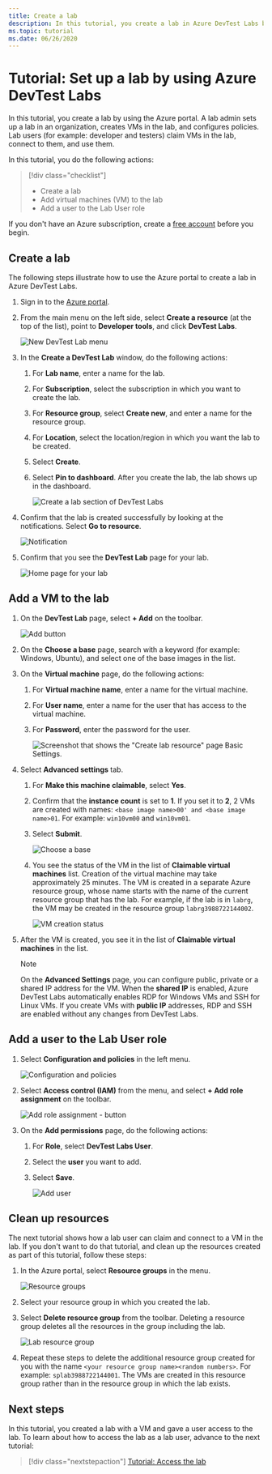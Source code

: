 ```yaml
---
title: Create a lab
description: In this tutorial, you create a lab in Azure DevTest Labs by using the Azure portal. A lab admin sets up a lab, creates VMs in the lab, and configures policies.
ms.topic: tutorial
ms.date: 06/26/2020
---
```


# Tutorial: Set up a lab by using Azure DevTest Labs
In this tutorial, you create a lab by using the Azure portal. A lab admin sets up a lab in an organization, creates VMs in the lab, and configures policies. Lab users (for example: developer and testers) claim VMs in the lab, connect to them, and use them. 

In this tutorial, you do the following actions:

> [!div class="checklist"]
> * Create a lab
> * Add virtual machines (VM) to the lab
> * Add a user to the Lab User role

If you don't have an Azure subscription, create a [free account](https://azure.microsoft.com/free/) before you begin.

## Create a lab
The following steps illustrate how to use the Azure portal to create a lab in Azure DevTest Labs. 

1. Sign in to the [Azure portal](https://portal.azure.com).
2. From the main menu on the left side, select **Create a resource** (at the top of the list), point to **Developer tools**, and click **DevTest Labs**. 

	![New DevTest Lab menu](./media/tutorial-create-custom-lab/new-custom-lab-menu.png)
1. In the **Create a DevTest Lab** window, do the following actions: 
    1. For **Lab name**, enter a name for the lab. 
    2. For **Subscription**, select the subscription in which you want to create the lab. 
    3. For **Resource group**, select **Create new**, and enter a name for the resource group. 
    4. For **Location**, select the location/region in which you want the lab to be created. 
    5. Select **Create**. 
    6. Select **Pin to dashboard**. After you create the lab, the lab shows up in the dashboard. 

        ![Create a lab section of DevTest Labs](./media/tutorial-create-custom-lab/create-custom-lab-blade.png)
2. Confirm that the lab is created successfully by looking at the notifications. Select **Go to resource**.  

    ![Notification](./media/tutorial-create-custom-lab/creation-notification.png)
3. Confirm that you see the **DevTest Lab** page for your lab. 

    ![Home page for your lab](./media/tutorial-create-custom-lab/lab-home-page.png)

## Add a VM to the lab

1. On the **DevTest Lab** page, select **+ Add** on the toolbar. 

	![Add button](./media/tutorial-create-custom-lab/add-vm-to-lab-button.png)
1. On the **Choose a base** page, search with a keyword (for example: Windows, Ubuntu), and select one of the base images in the list. 
1. On the **Virtual machine** page, do the following actions: 
    1. For **Virtual machine name**, enter a name for the virtual machine. 
    2. For **User name**, enter a name for the user that has access to the virtual machine. 
    3. For **Password**, enter the password for the user. 

        ![Screenshot that shows the "Create lab resource" page Basic Settings.](./media/tutorial-create-custom-lab/new-virtual-machine.png)
1. Select **Advanced settings** tab.
    1. For **Make this machine claimable**, select **Yes**.
    2. Confirm that the **instance count** is set to **1**. If you set it to **2**, 2 VMs are created with names: `<base image name>00' and <base image name>01`. For example: `win10vm00` and `win10vm01`.     
    3. Select **Submit**. 

        ![Choose a base](./media/tutorial-create-custom-lab/new-vm-advanced-settings.png)
    9. You see the status of the VM in the list of **Claimable virtual machines** list. Creation of the virtual machine may take approximately 25 minutes. The VM is created in a separate Azure resource group, whose name starts with the name of the current resource group that has the lab. For example, if the lab is in `labrg`, the VM may be created in the resource group `labrg3988722144002`. 

        ![VM creation status](./media/tutorial-create-custom-lab/vm-creation-status.png)
1. After the VM is created, you see it in the list of **Claimable virtual machines** in the list. 

    > [!NOTE] 
    > On the **Advanced Settings** page, you can configure public, private or a shared IP address for the VM. When the **shared IP** is enabled, Azure DevTest Labs automatically enables RDP for Windows VMs and SSH for Linux VMs. If you create VMs with **public IP** addresses, RDP and SSH are enabled without any changes from DevTest Labs.  

## Add a user to the Lab User role

1. Select **Configuration and policies** in the left menu. 

	![Configuration and policies](./media/tutorial-create-custom-lab/configuration-and-policies-menu.png)
1. Select **Access control (IAM)** from the menu, and select **+ Add role assignment** on the toolbar. 

	![Add role assignment - button](./media/tutorial-create-custom-lab/add-role-assignment-button.png)
1. On the **Add permissions** page, do the following actions:
    1. For **Role**, select **DevTest Labs User**. 
    2. Select the **user** you want to add. 
    3. Select **Save**.

	    ![Add user](./media/tutorial-create-custom-lab/add-user.png)

## Clean up resources
The next tutorial shows how a lab user can claim and connect to a VM in the lab. If you don't want to do that tutorial, and clean up the resources created as part of this tutorial, follow these steps: 

1. In the Azure portal, select **Resource groups** in the menu. 

	![Resource groups](./media/tutorial-create-custom-lab/resource-groups.png)
1. Select your resource group in which you created the lab. 
1. Select **Delete resource group** from the toolbar. Deleting a resource group deletes all the resources in the group including the lab. 

	![Lab resource group](./media/tutorial-create-custom-lab/lab-resource-group.png)
1. Repeat these steps to delete the additional resource group created for you with the name `<your resource group name><random numbers>`. For example: `splab3988722144001`. The VMs are created in this resource group rather than in the resource group in which the lab exists. 

## Next steps
In this tutorial, you created a lab with a VM and gave a user access to the lab. To learn about how to access the lab as a lab user, advance to the next tutorial:

> [!div class="nextstepaction"]
> [Tutorial: Access the lab](tutorial-use-custom-lab.md)
